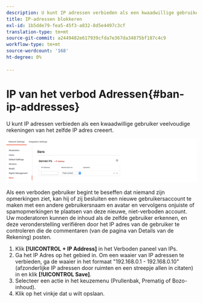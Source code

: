 ```yaml
---
description: U kunt IP adressen verbieden als een kwaadwillige gebruiker veelvoudige rekeningen van het zelfde IP adres creeert.
title: IP-adressen blokkeren
exl-id: 1b5dde79-fea5-45f3-a832-8d5e4497c3cf
translation-type: tm+mt
source-git-commit: a2449482e617939cfda7e367da34875bf187c4c9
workflow-type: tm+mt
source-wordcount: '168'
ht-degree: 0%

---
```


# IP van het verbod Adressen{#ban-ip-addresses}

U kunt IP adressen verbieden als een kwaadwillige gebruiker veelvoudige rekeningen van het zelfde IP adres creeert.

![](assets/Bans-1024x239.png)

Als een verboden gebruiker begint te beseffen dat niemand zijn opmerkingen ziet, kan hij of zij besluiten een nieuwe gebruikersaccount te maken met een andere gebruikersnaam en avatar en vervolgens onjuiste of spamopmerkingen te plaatsen van deze nieuwe, niet-verboden account. Uw moderatoren kunnen de inhoud als de zelfde gebruiker erkennen, en deze veronderstelling verifiëren door het IP adres van de gebruiker te controleren die de commentaren (van de pagina van Details van de Rekening) posten.

1. Klik **[!UICONTROL + IP Address]** in het Verboden paneel van IPs.
1. Ga het IP Adres op het gebied in. Om een waaier van IP adressen te verbieden, ga de waaier in het formaat &quot;192.168.0.1 - 192.168.0.10&quot;(afzonderlijke IP adressen door ruimten en een streepje allen in citaten) in en klik **[!UICONTROL Save]**.
1. Selecteer een actie in het keuzemenu (Prullenbak, Prematig of Bozo-inhoud).
1. Klik op het vinkje dat u wilt opslaan.
